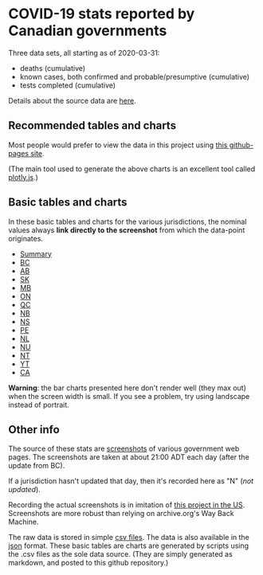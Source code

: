 # COVID-19 stats reported by Canadian governments

Three data sets, all starting as of 2020-03-31:

* deaths (cumulative)
* known cases, both confirmed and probable/presumptive (cumulative)
* tests completed (cumulative)

Details about the source data are [here](https://github.com/johanley/covid-19-canada/blob/master/data/md/about.md).

## Recommended tables and charts

Most people would prefer to view the data in this project 
using [this github-pages site](https://johanley.github.io/covid-19-canada/index.html).

(The main tool used to generate the above charts is an excellent tool called [plotly.js](https://plotly.com/javascript/).)

## Basic tables and charts 

In these basic tables and charts for the various jurisdictions, the nominal values always **link directly to the screenshot** from which the data-point originates.

* [Summary](https://github.com/johanley/covid-19-canada/blob/master/data/md/summary.md)
* [BC](https://github.com/johanley/covid-19-canada/blob/master/data/md/bc.md)
* [AB](https://github.com/johanley/covid-19-canada/blob/master/data/md/ab.md)
* [SK](https://github.com/johanley/covid-19-canada/blob/master/data/md/sk.md)
* [MB](https://github.com/johanley/covid-19-canada/blob/master/data/md/mb.md)
* [ON](https://github.com/johanley/covid-19-canada/blob/master/data/md/on.md)
* [QC](https://github.com/johanley/covid-19-canada/blob/master/data/md/qc.md)
* [NB](https://github.com/johanley/covid-19-canada/blob/master/data/md/nb.md)
* [NS](https://github.com/johanley/covid-19-canada/blob/master/data/md/ns.md)
* [PE](https://github.com/johanley/covid-19-canada/blob/master/data/md/pe.md)
* [NL](https://github.com/johanley/covid-19-canada/blob/master/data/md/nl.md)
* [NU](https://github.com/johanley/covid-19-canada/blob/master/data/md/nu.md)
* [NT](https://github.com/johanley/covid-19-canada/blob/master/data/md/nt.md)
* [YT](https://github.com/johanley/covid-19-canada/blob/master/data/md/yt.md)
* [CA](https://github.com/johanley/covid-19-canada/blob/master/data/md/ca.md)

**Warning**: the bar charts presented here don't render well (they max out) when the screen width is small.
If you see a problem, try using landscape instead of portrait.

## Other info

The source of these stats are [screenshots](https://github.com/johanley/covid-19-canada/tree/master/data/screenshots) of 
various government web pages.
The screenshots are taken at about 21:00 ADT each day (after the update from BC).

If a jurisdiction hasn't updated that day, then it's recorded here as "N" (*not updated*).

Recording the actual screenshots is in imitation of [this project in the US](https://github.com/COVID19Tracking).
Screenshots are more robust than relying on archive.org's Way Back Machine.

The raw data is stored in simple [csv files](https://github.com/johanley/covid-19-canada/tree/master/data/csv).
The data is also available in the [json](https://github.com/johanley/covid-19-canada/tree/master/data/json) format.
These basic tables are charts are generated by scripts using the .csv files as the sole data source.
(They are simply generated as markdown, and posted to this github repository.)

